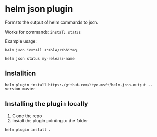 # helm json plugin

Formats the output of helm commands to json.

Works for commands: `install`, `status`

Example usage:

`helm json install stable/rabbitmq`

`helm json status my-release-name`

## Installtion

`helm plugin install https://github.com/itye-msft/helm-json-output --version master`

## Installing the plugin locally

1. Clone the repo
2. Install the plugin pointing to the folder

```bash
helm plugin install .
```
